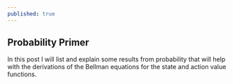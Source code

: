 ```yaml
---
published: true
---
```

## Probability Primer

In this post I will list and explain some results from probability that will help with the derivations of the Bellman equations for the state and action value functions.